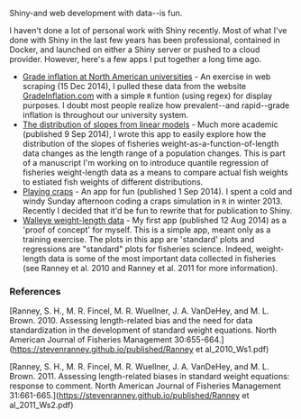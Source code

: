 Shiny-and web development with data--is fun. 

I haven't done a lot of personal work with Shiny recently. Most of what I've done with Shiny in the last few years has been professional, contained in Docker, and launched on either a Shiny server or pushed to a cloud provider. However, here's a few apps I put together a long time ago.

* [Grade inflation at North American universities](https://stevenranney.shinyapps.io/gradeInflation) - An exercise in web scraping (15 Dec 2014), I pulled these data from the website [GradeInflation.com](http://www.gradeinflation.com) with a simple `R` funtion (using regex) for display purposes.  I doubt most people realize how prevalent--and rapid--grade inflation is throughout our university system.  
* [The distribution of slopes from linear models](https://stevenranney.shinyapps.io/slopeDistDemo) - Much more academic (published 9 Sep 2014), I wrote this app to easily explore how the distribution of the slopes of fisheries weight-as-a-function-of-length data changes as the length range of a population changes.  This is part of a manuscript I'm working on to introduce quantile regression of fisheries weight-length data as a means to compare actual fish weights to estiated fish weights of different distributions.
* [Playing craps](https://stevenranney.shinyapps.io/craps) - An app for fun (published 1 Sep 2014).  I spent a cold and windy Sunday afternoon coding a craps simulation in `R` in winter 2013.  Recently I decided that it'd be fun to rewrite that for publication to Shiny.
* [Walleye weight-length data](https://stevenranney.shinyapps.io/waeDemo/) - My first app (published 12 Aug 2014) as a 'proof of concept' for myself.  This is a simple app, meant only as a training exercise.  The plots in this app are 'standard' plots and regressions are "standard" plots for fisheries science.  Indeed, weight-length data is some of the most important data collected in fisheries (see Ranney et al. 2010 and Ranney et al. 2011 for more information).


### References

[Ranney, S. H., M. R. Fincel, M. R. Wuellner, J. A. VanDeHey, and M. L. Brown. 2010. Assessing length-related bias and the need for data standardization in the development of standard weight equations. North American Journal of Fisheries Management 30:655-664.](https://stevenranney.github.io/published/Ranney et al_2010_Ws1.pdf)

[Ranney, S. H., M. R. Fincel, M. R. Wuellner, J. A. VanDeHey, and M. L. Brown. 2011. Assessing length-related biases in standard weight equations: response to comment. North American Journal of Fisheries Management 31:661-665.](https://stevenranney.github.io/published/Ranney et al_2011_Ws2.pdf)
